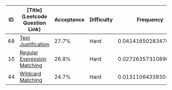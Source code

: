 |ID|[Title](Leetcode Question Link)|Acceptance|Difficulty|Frequency|
|----|-----|----|---|---|
|68|[Text Justification]( https://leetcode.com/problems/text-justification)|27.7%|Hard|0.04141650283478289|
|10|[Regular Expression Matching]( https://leetcode.com/problems/regular-expression-matching)|26.8%|Hard|0.02726357310890105|
|44|[Wildcard Matching]( https://leetcode.com/problems/wildcard-matching)|24.7%|Hard|0.013110643383019215|
